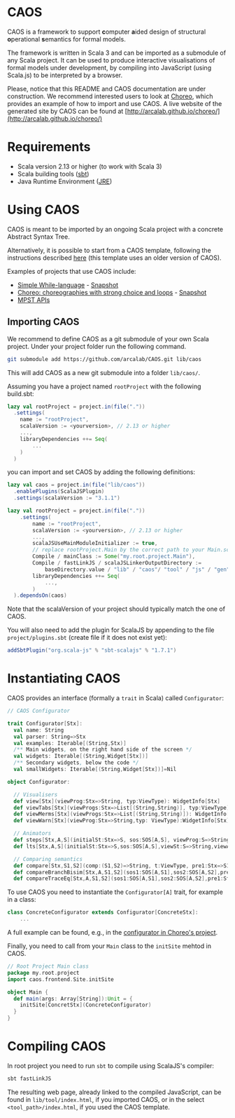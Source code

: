 # CAOS

CAOS is a framework to support **c**omputer **a**ided design of 
structural **o**perational **s**emantics for formal models.

The framework is written in Scala 3 and can be imported as a submodule of any Scala project.
It can be used to produce interactive visualisations of formal models under development, 
by compiling into JavaScript (using Scala.js) to be interpreted by a browser.

Please, notice that this README and CAOS documentation are under construction. 
We recommend interested users to look at [Choreo](https://github.com/arcalab/choreo), 
which provides an example of how to import and use CAOS. 
A live website of the generated site by CAOS can be found at 
[http://arcalab.github.io/choreo/](http://arcalab.github.io/choreo/) 

# Requirements

* Scala version 2.13 or higher (to work with Scala 3)
* Scala building tools ([sbt](https://www.scala-sbt.org)) 
* Java Runtime Environment ([JRE](https://www.java.com/en/download/))  

# Using CAOS

CAOS is meant to be imported by an ongoing Scala project with a concrete Abstract Syntax Tree.

Alternatively, it is possible to start from a CAOS template, following the instructions described [here](https://github.com/arcalab/caos.g8) (this template uses an older version of CAOS).

Examples of projects that use CAOS include:

 - [Simple While-language](https://github.com/cister-labs/whilelang-scala) - [Snapshot](https://cister-labs.github.io/whilelang-scala/)
 - [Choreo: choreographies with strong choice and loops](https://github.com/arcalab/choreo) - [Snapshot](http://arcalab.github.io/choreo/)
 - [MPST APIs](https://github.com/arcalab/mpst-api) <!-- - [Snapshot](https://arcalab.github.io/mpst-api) -->

## Importing CAOS

We recommend to define CAOS as a git submodule of your own Scala project.
Under your project folder run the following command. 

```bash 
git submodule add https://github.com/arcalab/CAOS.git lib/caos
```

This will add CAOS as a new git submodule into a folder `lib/caos/`.

Assuming you have a project named `rootProject` with the following build.sbt:
```scala
lazy val rootProject = project.in(file("."))
  .settings(
    name := "rootProject",
    scalaVersion := <yourversion>, // 2.13 or higher
    ...,
    libraryDependencies ++= Seq(
        ...
    )
  )
```
you can import and set CAOS by adding the following definitions:

```scala
lazy val caos = project.in(file("lib/caos"))
  .enablePlugins(ScalaJSPlugin)
  .settings(scalaVersion := "3.1.1")

lazy val rootProject = project.in(file("."))
    .settings(
        name := "rootProject",
        scalaVersion := <yourversion>, // 2.13 or higher
        ...,
        scalaJSUseMainModuleInitializer := true,
        // replace rootProject.Main by the correct path to your Main.scala class
        Compile / mainClass := Some("my.root.project.Main"),
        Compile / fastLinkJS / scalaJSLinkerOutputDirectory := 
            baseDirectory.value / "lib" / "caos"/ "tool" / "js" / "gen",
        libraryDependencies ++= Seq(
            ...,
        )
  ).dependsOn(caos)
```

Note that the scalaVersion of your project should typically match the one of CAOS.

You will also need to add the plugin for ScalaJS by appending to the file `project/plugins.sbt` (create file if it does not exist yet):

```scala
addSbtPlugin("org.scala-js" % "sbt-scalajs" % "1.7.1")
```

# Instantiating CAOS

CAOS provides an interface (formally a `trait` in Scala) called `Configurator`:

```scala
// CAOS Configurator 

trait Configurator[Stx]:
  val name: String
  val parser: String=>Stx
  val examples: Iterable[(String,Stx)]
  /** Main widgets, on the right hand side of the screen */
  val widgets: Iterable[(String,Widget[Stx])]
  /** Secondary widgets, below the code */
  val smallWidgets: Iterable[(String,Widget[Stx])]=Nil

object Configurator:

  // Visualisers
  def view[Stx](viewProg:Stx=>String, typ:ViewType): WidgetInfo[Stx]
  def viewTabs[Stx](viewProgs:Stx=>List[(String,String)], typ:ViewType): WidgetInfo[Stx] =
  def viewMerms[Stx](viewProgs:Stx=>List[(String,String)]): WidgetInfo[Stx] =
  def viewWarn[Stx](viewProg:Stx=>String,typ: ViewType):WidgetInfo[Stx] =

  // Animators
  def steps[Stx,A,S](initialSt:Stx=>S, sos:SOS[A,S], viewProg:S=>String, typ:ViewType): WidgetInfo[Stx] =
  def lts[Stx,A,S](initialSt:Stx=>S,sos:SOS[A,S],viewSt:S=>String,viewAct:A=>String,maxSt:Int=80): WidgetInfo[Stx] =

  // Comparing semantics
  def compare[Stx,S1,S2](comp:(S1,S2)=>String, t:ViewType, pre1:Stx=>S1, pre2:Stx=>S2): WidgetInfo[Stx] =
  def compareBranchBisim[Stx,A,S1,S2](sos1:SOS[A,S1],sos2:SOS[A,S2],pre1:Stx=>S1,pre2:Stx=>S2): WidgetInfo[Stx] =
  def compareTraceEq[Stx,A,S1,S2](sos1:SOS[A,S1],sos2:SOS[A,S2],pre1:Stx=>S1,pre2:Stx=>S2): WidgetInfo[Stx] =
```
To use CAOS you need to instantiate the `Configurator[A]` trait, 
for example in a class:
```scala 
class ConcreteConfigurator extends Configurator[ConcreteStx]: 
    ...
```
A full example can be found, e.g., in the [configurator in Choreo's project](https://github.com/arcalab/choreo/blob/196f751eafb07f26910220085759cc458bd01f07/src/main/scala/choreo/frontend/ChoreoSOSme.scala).

Finally, you need to call from your `Main` class to the `initSite` mehtod in CAOS. 

```scala 
// Root Project Main class 
package my.root.project
import caos.frontend.Site.initSite

object Main {
  def main(args: Array[String]):Unit = {
    initSite[ConcretStx](ConcreteConfigurator)
  }
}
```

# Compiling CAOS

In root project you need to run `sbt` to compile using ScalaJS's compiler:

```bash
sbt fastLinkJS
```

The resulting web page, already linked to the compiled JavaScript, can be found in 
`lib/tool/index.html`, if you imported CAOS, or in the select `<tool_path>/index.html`, 
if you used the CAOS template.

